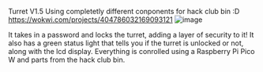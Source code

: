 Turret V1.5 Using completetly different conponents for hack club bin :D
https://wokwi.com/projects/404786032169093121
![image](https://github.com/user-attachments/assets/5268906c-0c25-44c0-aa42-065ab1cdbff2)

It takes in a password and locks the turret, adding a layer of security to it! It also has a green status light that tells you if the turret is unlocked or not, along with the lcd display. Everything is conrolled using a Raspberry Pi Pico W and parts from the hack club bin.
